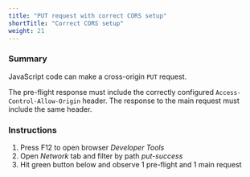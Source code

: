 ```yaml
---
title: "PUT request with correct CORS setup"
shortTitle: "Correct CORS setup"
weight: 21
---
```


### Summary
JavaScript code can make a cross-origin `PUT` request.

The pre-flight response must include the correctly configured `Access-Control-Allow-Origin` header.
The response to the main request must include the same header.

### Instructions
1. Press F12 to open browser *Developer Tools*
1. Open *Network* tab and filter by path *put-success*
1. Hit green button below and observe 1 pre-flight and 1 main request